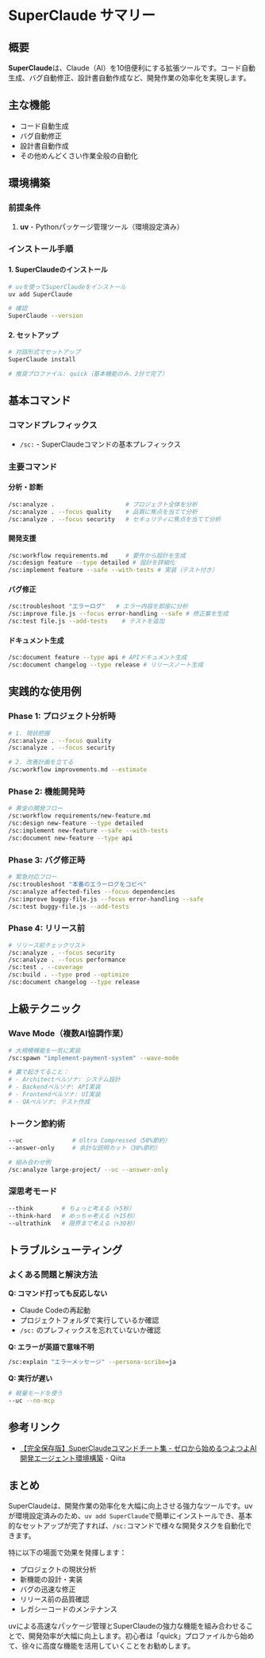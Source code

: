 # SuperClaude サマリー

## 概要

**SuperClaude**は、Claude（AI）を10倍便利にする拡張ツールです。コード自動生成、バグ自動修正、設計書自動作成など、開発作業の効率化を実現します。

## 主な機能

- コード自動生成
- バグ自動修正
- 設計書自動作成
- その他めんどくさい作業全般の自動化

## 環境構築

### 前提条件

1. **uv** - Pythonパッケージ管理ツール（環境設定済み）

### インストール手順



#### 1. SuperClaudeのインストール

```bash
# uvを使ってSuperClaudeをインストール
uv add SuperClaude

# 確認
SuperClaude --version
```

#### 2. セットアップ

```bash
# 対話形式でセットアップ
SuperClaude install

# 推奨プロファイル: quick（基本機能のみ、2分で完了）
```

## 基本コマンド

### コマンドプレフィックス
- `/sc:` - SuperClaudeコマンドの基本プレフィックス

### 主要コマンド

#### 分析・診断
```bash
/sc:analyze .                    # プロジェクト全体を分析
/sc:analyze . --focus quality    # 品質に焦点を当てて分析
/sc:analyze . --focus security   # セキュリティに焦点を当てて分析
```

#### 開発支援
```bash
/sc:workflow requirements.md     # 要件から設計を生成
/sc:design feature --type detailed # 設計を詳細化
/sc:implement feature --safe --with-tests # 実装（テスト付き）
```

#### バグ修正
```bash
/sc:troubleshoot "エラーログ"   # エラー内容を即座に分析
/sc:improve file.js --focus error-handling --safe # 修正案を生成
/sc:test file.js --add-tests    # テストを追加
```

#### ドキュメント生成
```bash
/sc:document feature --type api # APIドキュメント生成
/sc:document changelog --type release # リリースノート生成
```

## 実践的な使用例

### Phase 1: プロジェクト分析時
```bash
# 1. 現状把握
/sc:analyze . --focus quality
/sc:analyze . --focus security

# 2. 改善計画を立てる
/sc:workflow improvements.md --estimate
```

### Phase 2: 機能開発時
```bash
# 黄金の開発フロー
/sc:workflow requirements/new-feature.md
/sc:design new-feature --type detailed
/sc:implement new-feature --safe --with-tests
/sc:document new-feature --type api
```

### Phase 3: バグ修正時
```bash
# 緊急対応フロー
/sc:troubleshoot "本番のエラーログをコピペ"
/sc:analyze affected-files --focus dependencies
/sc:improve buggy-file.js --focus error-handling --safe
/sc:test buggy-file.js --add-tests
```

### Phase 4: リリース前
```bash
# リリース前チェックリスト
/sc:analyze . --focus security
/sc:analyze . --focus performance
/sc:test . --coverage
/sc:build . --type prod --optimize
/sc:document changelog --type release
```

## 上級テクニック

### Wave Mode（複数AI協調作業）
```bash
# 大規模機能を一気に実装
/sc:spawn "implement-payment-system" --wave-mode

# 裏で起きてること：
# - Architectペルソナ: システム設計
# - Backendペルソナ: API実装
# - Frontendペルソナ: UI実装
# - QAペルソナ: テスト作成
```

### トークン節約術
```bash
--uc              # Ultra Compressed（50%節約）
--answer-only     # 余計な説明カット（30%節約）

# 組み合わせ例
/sc:analyze large-project/ --uc --answer-only
```

### 深思考モード
```bash
--think        # ちょっと考える（+5秒）
--think-hard   # めっちゃ考える（+15秒）
--ultrathink   # 限界まで考える（+30秒）
```

## トラブルシューティング

### よくある問題と解決方法

**Q: コマンド打っても反応しない**
- Claude Codeの再起動
- プロジェクトフォルダで実行しているか確認
- `/sc:` のプレフィックスを忘れていないか確認

**Q: エラーが英語で意味不明**
```bash
/sc:explain "エラーメッセージ" --persona-scribe=ja
```

**Q: 実行が遅い**
```bash
# 軽量モードを使う
--uc --no-mcp
```

## 参考リンク

- [【完全保存版】SuperClaudeコマンドチート集 - ゼロから始めるつよつよAI開発エージェント環境構築](https://qiita.com/akira_papa_AI/items/b350c2a6911408b45e59) - Qiita

## まとめ

SuperClaudeは、開発作業の効率化を大幅に向上させる強力なツールです。uvが環境設定済みのため、`uv add SuperClaude`で簡単にインストールでき、基本的なセットアップが完了すれば、`/sc:`コマンドで様々な開発タスクを自動化できます。

特に以下の場面で効果を発揮します：
- プロジェクトの現状分析
- 新機能の設計・実装
- バグの迅速な修正
- リリース前の品質確認
- レガシーコードのメンテナンス

uvによる高速なパッケージ管理とSuperClaudeの強力な機能を組み合わせることで、開発効率が大幅に向上します。初心者は「quick」プロファイルから始めて、徐々に高度な機能を活用していくことをお勧めします。
